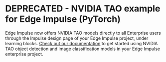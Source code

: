 # **DEPRECATED** - NVIDIA TAO example for Edge Impulse (PyTorch)

Edge Impulse now offers NVIDIA TAO models directly to all Enterprise users through the Impulse design page of your Edge Impulse project, under learning blocks. [Check out our documentation](https://docs.edgeimpulse.com/docs/edge-impulse-studio/learning-blocks/nvidia-tao) to get started using NVIDIA TAO object detection and image classification models in your Edge Impulse enterprise project. 
